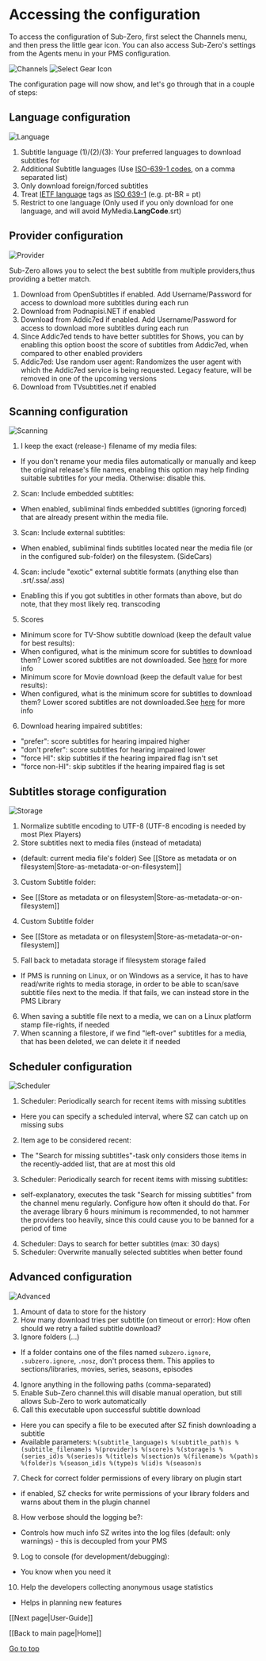 <a name="top"></a>
# Accessing the configuration

To access the configuration of Sub-Zero, first select the Channels menu, and then press the little gear icon.
You can also access Sub-Zero's settings from the Agents menu in your PMS configuration.

![Channels](https://github.com/pannal/Sub-Zero.bundle/blob/master/Wiki/Images/Select_Channels.png)
![Select Gear Icon](https://github.com/pannal/Sub-Zero.bundle/blob/master/Wiki/Images/Select_Gear_Icon.png)

The configuration page will now show, and let's go through that in a couple of steps:

## Language configuration
![Language](https://github.com/pannal/Sub-Zero.bundle/blob/master/Wiki/Images/Settings-1-Language.png)

1. Subtitle language (1)/(2)/(3): Your preferred languages to download subtitles for
2. Additional Subtitle languages (Use [ISO-639-1 codes](https://en.wikipedia.org/wiki/List_of_ISO_639-1_codes), on a comma separated list)
3. Only download foreign/forced subtitles
4. Treat [IETF language](https://en.wikipedia.org/wiki/IETF_language_tag) tags as [ISO 639-1](https://en.wikipedia.org/wiki/List_of_ISO_639-1_codes) (e.g. pt-BR = pt)
5. Restrict to one language (Only used if you only download for one language, and will avoid MyMedia.**LangCode**.srt)

## Provider configuration
![Provider](https://github.com/pannal/Sub-Zero.bundle/blob/master/Wiki/Images/Settings-2-Provider.png)

Sub-Zero allows you to select the best subtitle from multiple providers,thus providing a better match.

1. Download from OpenSubtitles if enabled. Add Username/Password for access to download more subtitles during each run
2. Download from Podnapisi.NET if enabled
3. Download from Addic7ed if enabled. Add Username/Password for access to download more subtitles during each run
4. Since Addic7ed tends to have better subtitles for Shows, you can by enabling this option boost the score of subtitles from Addic7ed, when compared to other enabled providers
5. Addic7ed: Use random user agent: Randomizes the user agent with which the Addic7ed service is being requested. Legacy feature, will be removed in one of the upcoming versions
6. Download from TVsubtitles.net if enabled

## Scanning configuration
![Scanning](https://github.com/pannal/Sub-Zero.bundle/blob/master/Wiki/Images/Settings-3-Scan.png)

1. I keep the exact (release-) filename of my media files: 
 * If you don't rename your media files automatically or manually and keep the original release's file names, enabling this option may help finding suitable subtitles for your media. Otherwise: disable this.
2. Scan: Include embedded subtitles: 
 * When enabled, subliminal finds embedded subtitles (ignoring forced) that are already present within the media file.
3. Scan: Include external subtitles: 
 * When enabled, subliminal finds subtitles located near the media file (or in the configured sub-folder) on the filesystem. (SideCars)
4. Scan: include "exotic" external subtitle formats (anything else than .srt/.ssa/.ass)
 * Enabling this if you got subtitles in other formats than above, but do note, that they most likely req. transcoding
5. Scores
 * Minimum score for TV-Show subtitle download (keep the default value for best results): 
  * When configured, what is the minimum score for subtitles to download them? Lower scored subtitles are not downloaded. See [here](https://github.com/pannal/Sub-Zero.bundle/wiki/Media-Score) for more info
 * Minimum score for Movie download (keep the default value for best results): 
  * When configured, what is the minimum score for subtitles to download them? Lower scored subtitles are not downloaded.See [here](https://github.com/pannal/Sub-Zero.bundle/wiki/Media-Score) for more info
6. Download hearing impaired subtitles:
 * "prefer": score subtitles for hearing impaired higher
 * "don't prefer": score subtitles for hearing impaired lower
 * "force HI": skip subtitles if the hearing impaired flag isn't set
 * "force non-HI": skip subtitles if the hearing impaired flag is set

<a name="store"></a>

## Subtitles storage configuration
![Storage](https://github.com/pannal/Sub-Zero.bundle/blob/master/Wiki/Images/Settings-4-Store.png)

1. Normalize subtitle encoding to UTF-8 (UTF-8 encoding is needed by most Plex Players)
2. Store subtitles next to media files (instead of metadata)
 * (default: current media file's folder) See [[Store as metadata or on filesystem|Store-as-metadata-or-on-filesystem]]
3. Custom Subtitle folder: 
 * See [[Store as metadata or on filesystem|Store-as-metadata-or-on-filesystem]]
4. Custom Subtitle folder
 * See [[Store as metadata or on filesystem|Store-as-metadata-or-on-filesystem]]
5. Fall back to metadata storage if filesystem storage failed
 * If PMS is running on Linux, or on Windows as a service, it has to have read/write rights to media storage, in order to be able to scan/save subtitle files next to the media. If that fails, we can instead store in the PMS Library
6. When saving a subtitle file next to a media, we can on a Linux platform stamp file-rights, if needed
7. When scanning a filestore, if we find "left-over" subtitles for a media, that has been deleted, we can delete it if needed

<a name="scheduler"></a>

## Scheduler configuration
![Scheduler](https://github.com/pannal/Sub-Zero.bundle/blob/master/Wiki/Images/Settings-5-Scheduler.png)

1. Scheduler: Periodically search for recent items with missing subtitles
 * Here you can specify a scheduled interval, where SZ can catch up on missing subs
2. Item age to be considered recent: 
 * The "Search for missing subtitles"-task only considers those items in the recently-added list, that are at most this old
3. Scheduler:
Periodically search for recent items with missing subtitles: 
 * self-explanatory, executes the task "Search for missing subtitles" from the channel menu regularly. Configure how often it should do that. For the average library 6 hours minimum is recommended, to not hammer the providers too heavily, since this could cause you to be banned for a period of time
4. Scheduler: Days to search for better subtitles (max: 30 days)
5. Scheduler: Overwrite manually selected subtitles when better found

<a name="develop"></a>
<a name="advanced"></a>

## Advanced configuration
![Advanced](https://github.com/pannal/Sub-Zero.bundle/blob/master/Wiki/Images/Settings-6-Misc.png)

1. Amount of data to store for the history
2. How many download tries per subtitle (on timeout or error): How often should we retry a failed subtitle download?
3. Ignore folders (...)
 * If a folder contains one of the files named `subzero.ignore`, `.subzero.ignore`, `.nosz`, don't process them. This applies to sections/libraries, movies, series, seasons, episodes
4. Ignore anything in the following paths (comma-separated)
<a name="EnableChannel"></a>
5. Enable Sub-Zero channel.this will disable manual operation, but still allows Sub-Zero to work automatically
6. Call this executable upon successful subtitle download
 * Here you can specify a file to be executed after SZ finish downloading a subtitle
 * Available parameters: `%(subtitle_language)s %(subtitle_path)s %(subtitle_filename)s %(provider)s %(score)s %(storage)s %(series_id)s %(series)s %(title)s %(section)s %(filename)s %(path)s %(folder)s %(season_id)s %(type)s %(id)s %(season)s`
7. Check for correct folder permissions of every library on plugin start
 * if enabled, SZ checks for write permissions of your library folders and warns about them in the plugin channel
8. How verbose should the logging be?: 
 * Controls how much info SZ writes into the log files (default: only warnings) - this is decoupled from your PMS 
9. Log to console (for development/debugging): 
 * You know when you need it
10. Help the developers collecting anonymous usage statistics
 * Helps in planning new features

[[Next page|User-Guide]]

[[Back to main page|Home]]

[Go to top](#top)